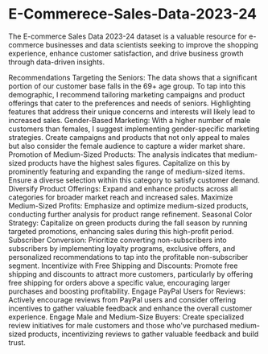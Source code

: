# E-Commerece-Sales-Data-2023-24
The E-commerce Sales Data 2023-24 dataset is a valuable resource for e-commerce businesses and data scientists seeking to improve the shopping experience, enhance customer satisfaction, and drive business growth through data-driven insights.

Recommendations
Targeting the Seniors: The data shows that a significant portion of our customer base falls in the 69+ age group. To tap into this demographic, I recommend tailoring marketing campaigns and product offerings that cater to the preferences and needs of seniors. Highlighting features that address their unique concerns and interests will likely lead to increased sales.
Gender-Based Marketing: With a higher number of male customers than females, I suggest implementing gender-specific marketing strategies. Create campaigns and products that not only appeal to males but also consider the female audience to capture a wider market share.
Promotion of Medium-Sized Products: The analysis indicates that medium-sized products have the highest sales figures. Capitalize on this by prominently featuring and expanding the range of medium-sized items. Ensure a diverse selection within this category to satisfy customer demand.
Diversify Product Offerings: Expand and enhance products across all categories for broader market reach and increased sales.
Maximize Medium-Sized Profits: Emphasize and optimize medium-sized products, conducting further analysis for product range refinement.
Seasonal Color Strategy: Capitalize on green products during the fall season by running targeted promotions, enhancing sales during this high-profit period.
Subscriber Conversion: Prioritize converting non-subscribers into subscribers by implementing loyalty programs, exclusive offers, and personalized recommendations to tap into the profitable non-subscriber segment.
Incentivize with Free Shipping and Discounts: Promote free shipping and discounts to attract more customers, particularly by offering free shipping for orders above a specific value, encouraging larger purchases and boosting profitability.
Engage PayPal Users for Reviews: Actively encourage reviews from PayPal users and consider offering incentives to gather valuable feedback and enhance the overall customer experience.
Engage Male and Medium-Size Buyers: Create specialized review initiatives for male customers and those who've purchased medium-sized products, incentivizing reviews to gather valuable feedback and build trust.
